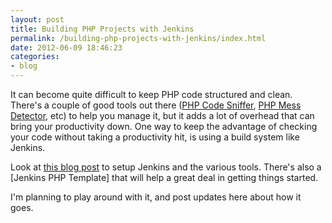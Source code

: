 ```yaml
---
layout: post
title: Building PHP Projects with Jenkins
permalink: /building-php-projects-with-jenkins/index.html
date: 2012-06-09 18:46:23
categories:
- blog
---
```


It can become quite difficult to keep PHP code structured and clean. There's a couple of good tools out there ([PHP Code Sniffer][1], [PHP Mess Detector][2], etc) to help you manage it, but it adds a lot of overhead that can bring your productivity down. One way to keep the advantage of checking your code without taking a productivity hit, is using a build system like Jenkins.<!--break-->

Look at [this blog post][1] to setup Jenkins and the various tools. There's also a [Jenkins PHP Template] that will help a great deal in getting things started.

I'm planning to play around with it, and post updates here about how it goes.

  [1]: http://pear.php.net/package/PHP_CodeSniffer/redirected
  [2]: http://phpmd.org/
  [3]: http://erichogue.ca/2011/05/php/continuous-integration-in-php/
  [4]: http://jenkins-php.org/
